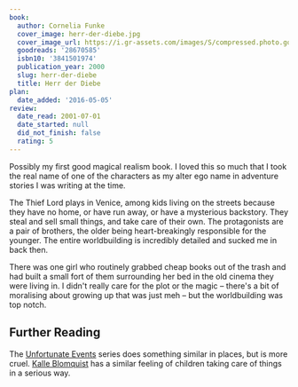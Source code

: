 ```yaml
---
book:
  author: Cornelia Funke
  cover_image: herr-der-diebe.jpg
  cover_image_url: https://i.gr-assets.com/images/S/compressed.photo.goodreads.com/books/1453425294l/28670585._SY475_.jpg
  goodreads: '28670585'
  isbn10: '3841501974'
  publication_year: 2000
  slug: herr-der-diebe
  title: Herr der Diebe
plan:
  date_added: '2016-05-05'
review:
  date_read: 2001-07-01
  date_started: null
  did_not_finish: false
  rating: 5
---
```


Possibly my first good magical realism book. I loved this so much that I took the real name of one of the characters as
my alter ego name in adventure stories I was writing at the time.

The Thief Lord plays in Venice, among kids living on the streets because they have no home, or have run away, or have a
mysterious backstory. They steal and sell small things, and take care of their own. The protagonists are a pair of
brothers, the older being heart-breakingly responsible for the younger. The entire worldbuilding is incredibly detailed
and sucked me in back then.

There was one girl who routinely grabbed cheap books out of the trash and had built a small
fort of them surrounding her bed in the old cinema they were living in.
I didn't really care for the plot or the magic – there's a bit of moralising about growing up that was just meh – but
the worldbuilding was top notch.

## Further Reading

The [Unfortunate Events](https://books.rixx.de/reviews/2017/the-bad-beginning) series does something similar in places,
but is more cruel. [Kalle Blomquist](https://books.rixx.de/reviews/1998/kalle-blomquist-meisterdetektiv) has a similar
feeling of children taking care of things in a serious way.
